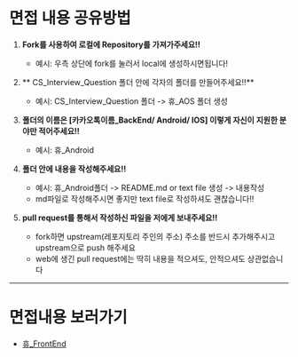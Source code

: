 # 면접 내용 공유방법 

1. **Fork를 사용하여 로컬에 Repository를 가져가주세요‼️**
   
   - 예시: 우측 상단에 fork를 눌러서 local에 생성하시면됩니다! 
   
2. ** CS_Interview_Question 폴더 안에 각자의 폴더를 만들어주세요‼️**
   
    - 예시: CS_Interview_Question 폴더 -> 휴_AOS 폴더 생성 
    
3. **폴더의 이름은 [카카오톡이름_BackEnd/ Android/ IOS] 이렇게 자신이 지원한 분야만 적어주세요‼️**

   - 예시: 휴_Android

  4. **폴더 안에 내용을 작성해주세요‼️**
      
      - 예시:  휴_Android폴더 -> README.md or text file 생성 -> 내용작성 
      - md파일로 작성해주시면 좋지만 text file로 작성하셔도 괜찮습니다‼️
      
  5. **pull request를 통해서 작성하신 파일을 저에게 보내주세요‼️**
      
      - fork하면 upstream(레포지토리 주인의 주소) 주소를 반드시 추가해주시고 upstream으로 push 해주세요
      - web에 생긴 pull request에는 딱히 내용을 적으셔도, 안적으셔도 상관없습니다
      
      

------

  

  # 면접내용 보러가기

- [휴_FrontEnd](https://github.com/tjrkdgnl/CS_Interview_Question/tree/main/휴_FrontEnd#readme)

